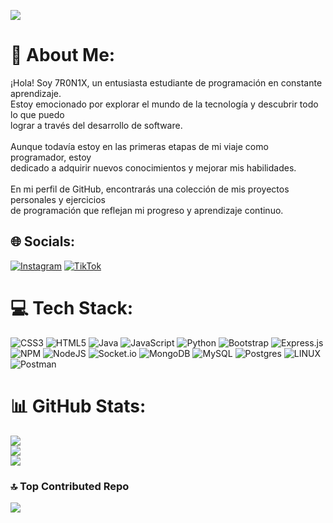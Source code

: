 [![](https://visitcount.itsvg.in/api?id=7R0N1X&icon=0&color=0)](https://visitcount.itsvg.in)
# 💫 About Me:
¡Hola! Soy 7R0N1X, un entusiasta estudiante de programación en constante aprendizaje.<br>Estoy emocionado por explorar el mundo de la tecnología y descubrir todo lo que puedo<br>lograr a través del desarrollo de software.<br><br>Aunque todavía estoy en las primeras etapas de mi viaje como programador, estoy<br>dedicado a adquirir nuevos conocimientos y mejorar mis habilidades.<br><br>En mi perfil de GitHub, encontrarás una colección de mis proyectos personales y ejercicios<br>de programación que reflejan mi progreso y aprendizaje continuo.

## 🌐 Socials:
[![Instagram](https://img.shields.io/badge/Instagram-%23E4405F.svg?logo=Instagram&logoColor=white)](https://instagram.com/7r0n1x) [![TikTok](https://img.shields.io/badge/TikTok-%23000000.svg?logo=TikTok&logoColor=white)](https://tiktok.com/@@7r0n1x) 

# 💻 Tech Stack:
![CSS3](https://img.shields.io/badge/css3-%231572B6.svg?style=for-the-badge&logo=css3&logoColor=white) ![HTML5](https://img.shields.io/badge/html5-%23E34F26.svg?style=for-the-badge&logo=html5&logoColor=white) ![Java](https://img.shields.io/badge/java-%23ED8B00.svg?style=for-the-badge&logo=java&logoColor=white) ![JavaScript](https://img.shields.io/badge/javascript-%23323330.svg?style=for-the-badge&logo=javascript&logoColor=%23F7DF1E) ![Python](https://img.shields.io/badge/python-3670A0?style=for-the-badge&logo=python&logoColor=ffdd54) ![Bootstrap](https://img.shields.io/badge/bootstrap-%23563D7C.svg?style=for-the-badge&logo=bootstrap&logoColor=white) ![Express.js](https://img.shields.io/badge/express.js-%23404d59.svg?style=for-the-badge&logo=express&logoColor=%2361DAFB) ![NPM](https://img.shields.io/badge/NPM-%23000000.svg?style=for-the-badge&logo=npm&logoColor=white) ![NodeJS](https://img.shields.io/badge/node.js-6DA55F?style=for-the-badge&logo=node.js&logoColor=white) ![Socket.io](https://img.shields.io/badge/Socket.io-black?style=for-the-badge&logo=socket.io&badgeColor=010101) ![MongoDB](https://img.shields.io/badge/MongoDB-%234ea94b.svg?style=for-the-badge&logo=mongodb&logoColor=white) ![MySQL](https://img.shields.io/badge/mysql-%2300f.svg?style=for-the-badge&logo=mysql&logoColor=white) ![Postgres](https://img.shields.io/badge/postgres-%23316192.svg?style=for-the-badge&logo=postgresql&logoColor=white) ![LINUX](https://img.shields.io/badge/Linux-FCC624?style=for-the-badge&logo=linux&logoColor=black) ![Postman](https://img.shields.io/badge/Postman-FF6C37?style=for-the-badge&logo=postman&logoColor=white)
# 📊 GitHub Stats:
![](https://github-readme-stats.vercel.app/api?username=7R0N1X&theme=dark&hide_border=false&include_all_commits=true&count_private=true)<br/>
![](https://github-readme-streak-stats.herokuapp.com/?user=7R0N1X&theme=dark&hide_border=false)<br/>
![](https://github-readme-stats.vercel.app/api/top-langs/?username=7R0N1X&theme=dark&hide_border=false&include_all_commits=true&count_private=true&layout=compact)

### 🔝 Top Contributed Repo
![](https://github-contributor-stats.vercel.app/api?username=7R0N1X&limit=5&theme=dark&combine_all_yearly_contributions=true)

